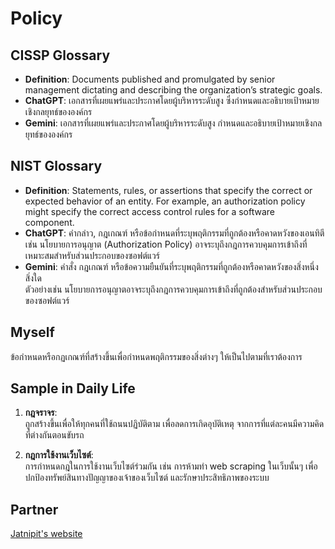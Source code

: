 # Policy

## CISSP Glossary

- **Definition**: Documents published and promulgated by senior management dictating and describing the organization’s strategic goals.
- **ChatGPT**: เอกสารที่เผยแพร่และประกาศโดยผู้บริหารระดับสูง ซึ่งกำหนดและอธิบายเป้าหมายเชิงกลยุทธ์ขององค์กร​
- **Gemini**: เอกสารที่เผยแพร่และประกาศโดยผู้บริหารระดับสูง กำหนดและอธิบายเป้าหมายเชิงกลยุทธ์ขององค์กร​

## NIST Glossary

- **Definition**: Statements, rules, or assertions that specify the correct or expected behavior of an entity. For example, an authorization policy might specify the correct access control rules for a software component.
- **ChatGPT**: คำกล่าว, กฎเกณฑ์ หรือข้อกำหนดที่ระบุพฤติกรรมที่ถูกต้องหรือคาดหวังของเอนทิตี  
  เช่น นโยบายการอนุญาต (Authorization Policy) อาจระบุถึงกฎการควบคุมการเข้าถึงที่เหมาะสมสำหรับส่วนประกอบของซอฟต์แวร์
- **Gemini**: คำสั่ง กฎเกณฑ์ หรือข้อความยืนยันที่ระบุพฤติกรรมที่ถูกต้องหรือคาดหวังของสิ่งหนึ่งสิ่งใด  
  ตัวอย่างเช่น นโยบายการอนุญาตอาจระบุถึงกฎการควบคุมการเข้าถึงที่ถูกต้องสำหรับส่วนประกอบของซอฟต์แวร์

## Myself

ข้อกำหนดหรือกฏเกณฑ์ที่สร้างขึ้นเพื่อกำหนดพฤติกรรมของสิ่งต่างๆ ให้เป็นไปตามที่เราต้องการ

## Sample in Daily Life

1. **กฎจราจร**:  
   ถูกสร้างขึ้นเพื่อให้ทุกคนที่ใช้ถนนปฏิบัติตาม เพื่อลดการเกิดอุบัติเหตุ จากการที่แต่ละคนมีความคิดที่ต่างกันตอนขับรถ

2. **กฎการใช้งานเว็บไซต์**:  
   การกำหนดกฎในการใช้งานเว็บไซต์ร่วมกัน เช่น การห้ามทำ web scraping ในเว็บนั้นๆ เพื่อปกป้องทรัพย์สินทางปัญญาของเจ้าของเว็บไซต์ และรักษาประสิทธิภาพของระบบ

## Partner

[Jatnipit's website](https://jatnipit.github.io/policy.md)
